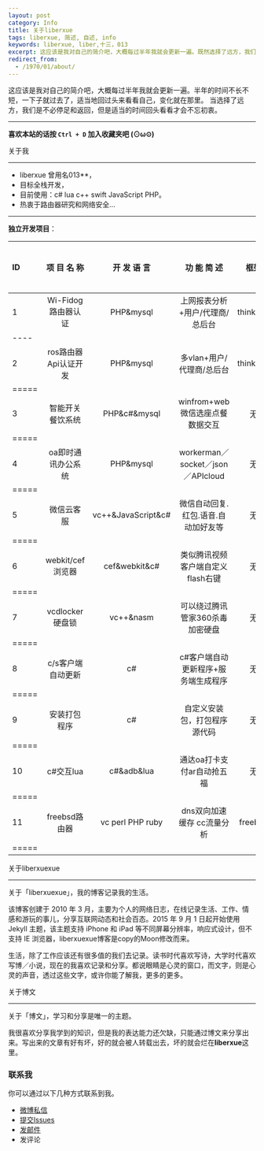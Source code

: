 ```yaml
---
layout: post
category: Info
title: 关于liberxue
tags: liberxue, 简述, 自述, info
keywords: liberxue, liber,十三，013
excerpt: 这应该是我对自己的简介吧，大概每过半年我就会更新一遍。既然选择了远方，我们是不必停足和返回，但是适当的时间回头看看才会不忘初衷。
redirect_from:
  - /1970/01/about/
---
```


这应该是我对自己的简介吧，大概每过半年我就会更新一遍。半年的时间不长不短，一下子就过去了，适当地回过头来看看自己，变化就在那里。
当选择了远方，我们是不必停足和返回，但是适当的时间回头看看才会不忘初衷。

******

**喜欢本站的话按 `Ctrl + D` 加入收藏夹吧 (⊙ω⊙)**

关于我

******

- liberxue  曾用名013**，
- 目标全栈开发，
- 目前使用：c# lua c++ swift JavaScript PHP。
- 热衷于路由器研究和网络安全...

******

**独立开发项目**：

ID|项 目 名 称| 开 发 语 言| 功 能 简 述| 框架| 是否上线|
|:--------|:-------:|:-------:|:-------:|:-------:|-------:|
1|Wi-Fidog路由器认证| PHP&mysql|上网报表分析+用户/代理商/总后台|thinkphp|是
|----
2|ros路由器Api认证开发|PHP&mysql|多vlan+用户/代理商/总后台|thinkphp|是
|=====
3|智能开关餐饮系统|PHP&c#&mysql|winfrom+web微信选座点餐数据交互|无|是
|=====
4|oa即时通讯办公系统|PHP&mysql|workerman／socket／json／APIcloud|无|是
|=====
5|微信云客服|vc++&JavaScript&c#|微信自动回复.红包.语音.自动加好友等|无|是
|=====
6|webkit/cef浏览器|cef&webkit&c#|类似腾讯视频客户端自定义flash右键|无|是
|=====
7|vcdlocker硬盘锁|vc++&nasm|可以绕过腾讯管家360杀毒加密硬盘|无|是
|=====
8|c/s客户端自动更新|c#|c#客户端自动更新程序+服务端生成程序|无|是
|=====
9|安装打包程序|c#|自定义安装包，打包程序源代码|无|是
|=====
10|c#交互lua|c#&adb&lua|通达oa打卡支付ar自动抢五福|无|是
|=====
11|freebsd路由器|vc perl PHP ruby|dns双向加速缓存 cc流量分析|freebsd|没有
|=====

关于liberxuexue

******

关于「liberxuexue」，我的博客记录我的生活。

该博客创建于 2010 年 3 月，主要为个人的网络日志，在线记录生活、工作、情感和游玩的事儿，分享互联网动态和社会百态。2015 年 9 月 1 日起开始使用  Jekyll 主题，该主题支持 iPhone 和 iPad 等不同屏幕分辨率，响应式设计，但不支持 IE 浏览器，liberxuexue博客是copy的Moon修改而来。


生活，除了工作应该还有很多值的我们去记录。读书时代喜欢写诗，大学时代喜欢写博／小说，现在的我喜欢记录和分享。都说眼睛是心灵的窗口，而文字，则是心灵的声音，透过这些文字，或许你能了解我，更多的更多。

关于博文

******

关于「博文」，学习和分享是唯一的主题。

我很喜欢分享我学到的知识，但是我的表达能力还欠缺，只能通过博文来分享出来。写出来的文章有好有坏，好的就会被人转载出去，坏的就会烂在**liberxue**这里。

### 联系我

你可以通过以下几种方式联系到我。

* [微博私信](http://weibo.com/bolanzw)
* [提交Issues](https://github.com/liberxue)
* [发邮件](mailto:liberxue@gmail.com)
* 发评论